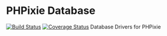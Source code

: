 PHPixie Database
==========
[![Build Status](https://travis-ci.org/PHPixie/Database.svg?branch=master)](https://travis-ci.org/PHPixie/Database)
[![Coverage Status](https://img.shields.io/coveralls/PHPixie/Database.svg)](https://coveralls.io/r/PHPixie/Database?branch=master)
Database Drivers for PHPixie
